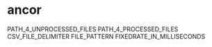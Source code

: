 # ancor

PATH_4_UNPROCESSED_FILES
PATH_4_PROCESSED_FILES
CSV_FILE_DELIMITER
FILE_PATTERN
FIXEDRATE_IN_MILLISECONDS